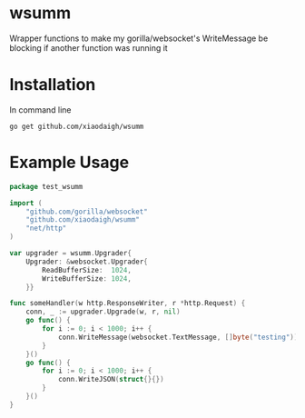  # wsumm
 
 Wrapper functions to make my gorilla/websocket's WriteMessage be blocking if another function was running it 

# Installation
In command line

```
go get github.com/xiaodaigh/wsumm
```

# Example Usage
```go
package test_wsumm

import (
	"github.com/gorilla/websocket"
	"github.com/xiaodaigh/wsumm"
	"net/http"
)

var upgrader = wsumm.Upgrader{
	Upgrader: &websocket.Upgrader{
		ReadBufferSize:  1024,
		WriteBufferSize: 1024,
	}}

func someHandler(w http.ResponseWriter, r *http.Request) {
	conn, _ := upgrader.Upgrade(w, r, nil)
	go func() {
		for i := 0; i < 1000; i++ {
			conn.WriteMessage(websocket.TextMessage, []byte("testing"))
		}
	}()
	go func() {
		for i := 0; i < 1000; i++ {
			conn.WriteJSON(struct{}{})
		}
	}()
}
```
